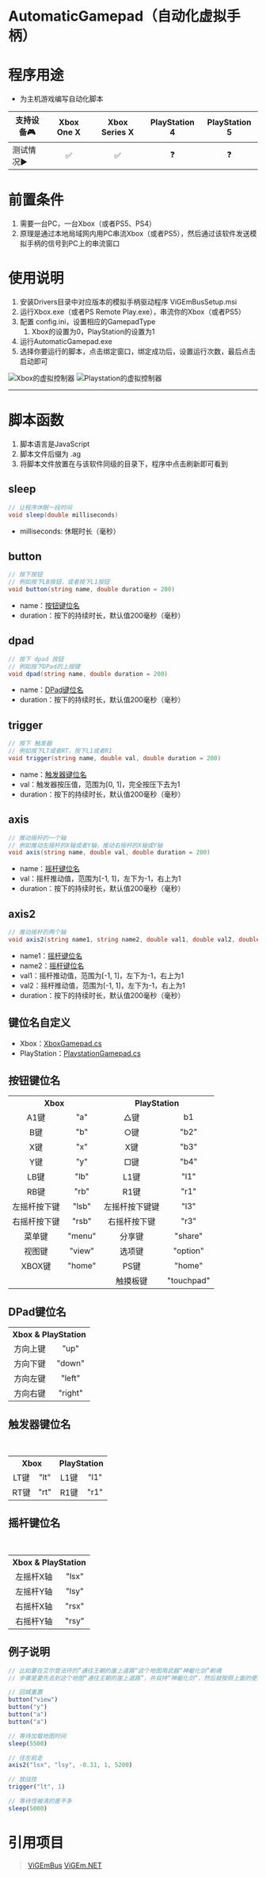 # AutomaticGamepad（自动化虚拟手柄）



# 程序用途

* 为主机游戏编写自动化脚本

| 支持设备:video_game:    |     Xbox One X     |   Xbox Series X    | PlayStation 4 | PlayStation 5 |
| ----------------------- | :----------------: | :----------------: | :-----------: | :-----------: |
| 测试情况:arrow_forward: | :white_check_mark: | :white_check_mark: |  :question:   |  :question:   |

# 前置条件

1. 需要一台PC，一台Xbox（或者PS5、PS4）
2. 原理是通过本地局域网内用PC串流Xbox（或者PS5），然后通过该软件发送模拟手柄的信号到PC上的串流窗口

# 使用说明

1. 安装Drivers目录中对应版本的模拟手柄驱动程序 ViGEmBusSetup.msi
2. 运行Xbox.exe（或者PS Remote Play.exe），串流你的Xbox（或者PS5）
3. 配置 config.ini，设置相应的GamepadType
   1.  Xbox的设置为0，PlayStation的设置为1
4. 运行AutomaticGamepad.exe
5. 选择你要运行的脚本，点击绑定窗口，绑定成功后，设置运行次数，最后点击启动即可

<img src=".\Images\xbox_cn.png" alt="Xbox的虚拟控制器" />

<img src=".\Images\playstation_cn.png" alt="Playstation的虚拟控制器" />

---



# 脚本函数

1. 脚本语言是JavaScript
2. 脚本文件后缀为 .ag
3. 将脚本文件放置在与该软件同级的目录下，程序中点击刷新即可看到

## sleep

```c#
// 让程序休眠一段时间
void sleep(double milliseconds)
```

* milliseconds: 休眠时长（毫秒）

## button

```c#
// 按下按钮
// 例如按下LB按钮，或者按下L1按钮
void button(string name, double duration = 200)
```

* name：[按钮键位名](#button_key_name)
* duration：按下的持续时长，默认值200毫秒（毫秒）

## dpad

```c#
// 按下 dpad 按钮
// 例如按下DPad的上按键
void dpad(string name, double duration = 200)
```

* name：[DPad键位名](#dpad_key_name)
* duration：按下的持续时长，默认值200毫秒（毫秒）

## trigger

```c#
// 按下 触发器
// 例如按下LT或者RT，按下L1或者R1
void trigger(string name, double val, double duration = 200)
```

* name：[触发器键位名](#trigger_key_name)
* val：触发器按压值，范围为[0, 1]，完全按压下去为1
* duration：按下的持续时长，默认值200毫秒（毫秒）

## axis

```c#
// 推动摇杆的一个轴
// 例如推动左摇杆的X轴或者Y轴，推动右摇杆的X轴或Y轴
void axis(string name, double val, double duration = 200)
```

* name：[摇杆键位名](#axis_key_name)
* val：摇杆推动值，范围为[-1, 1]，左下为-1，右上为1
* duration：按下的持续时长，默认值200毫秒（毫秒）

## axis2

```c#
// 推动摇杆的两个轴
void axis2(string name1, string name2, double val1, double val2, double duration = 200)
```

* name1：[摇杆键位名](#axis_key_name)
* name2：[摇杆键位名](#axis_key_name)
* val1：摇杆推动值，范围为[-1, 1]，左下为-1，右上为1
* val2：摇杆推动值，范围为[-1, 1]，左下为-1，右上为1
* duration：按下的持续时长，默认值200毫秒（毫秒）

## 键位名自定义

* Xbox：[XboxGamepad.cs](https://github.com/tylearymf/AutomaticGamepad/blob/main/Xbox/XboxGamepad.cs)
* PlayStation：[PlaystationGamepad.cs](https://github.com/tylearymf/AutomaticGamepad/blob/main/PlayStation/PlaystationGamepad.cs)

## <b name='button_key_name'>按钮键位名</b>
<table>
    <tr>
        <th colspan="2" align="center">Xbox</th>
        <th colspan="2" align="center">PlayStation</th>
    </tr>
    <tr>
        <td align="center">A1键</td>
        <td align="center">"a"</td>
        <td align="center">△键</td>
        <td align="center">b1</td>
    </tr>
    <tr>
        <td align="center">B键</td>
        <td align="center">"b"</td>
        <td align="center">○键</td>
        <td align="center">"b2"</td>
    </tr>
    <tr>
        <td align="center">X键</td>
        <td align="center">"x"</td>
        <td align="center">X键</td>
        <td align="center">"b3"</td>
    </tr>
    <tr>
        <td align="center">Y键</td>
        <td align="center">"y"</td>
        <td align="center">□键</td>
        <td align="center">"b4"</td>
    </tr>
    <tr>
        <td align="center">LB键</td>
        <td align="center">"lb"</td>
        <td align="center">L1键</td>
        <td align="center">"l1"</td>
    </tr>
    <tr>
        <td align="center">RB键</td>
        <td align="center">"rb"</td>
        <td align="center">R1键</td>
        <td align="center">"r1"</td>
    </tr>
    <tr>
        <td align="center">左摇杆按下键</td>
        <td align="center">"lsb"</td>
        <td align="center">左摇杆按下键键</td>
        <td align="center">"l3"</td>
    </tr>
    <tr>
        <td align="center">右摇杆按下键</td>
        <td align="center">"rsb"</td>
        <td align="center">右摇杆按下键</td>
        <td align="center">"r3"</td>
    </tr>
    <tr>
        <td align="center">菜单键</td>
        <td align="center">"menu"</td>
        <td align="center">分享键</td>
        <td align="center">"share"</td>
    </tr>
    <tr>
        <td align="center">视图键</td>
        <td align="center">"view"</td>
        <td align="center">选项键</td>
        <td align="center">"option"</td>
    </tr>
    <tr>
        <td align="center">XBOX键</td>
        <td align="center">"home"</td>
        <td align="center">PS键</td>
        <td align="center">"home"</td>
    </tr>
    <tr>
        <td align="center"></td>
        <td align="center"></td>
        <td align="center">触摸板键</td>
        <td align="center">"touchpad"</td>
    </tr>
</table>

## <b name="dpad_key_name">DPad键位名</b>
<table>
    <tr>
        <th colspan="2" align="center">Xbox & PlayStation</th>
    </tr>
    <tr>
        <td align="center">方向上键</td>
        <td align="center">"up"</td>
    </tr>
    <tr>
        <td align="center">方向下键</td>
        <td align="center">"down"</td>
    </tr>
    <tr>
        <td align="center">方向左键</td>
        <td align="center">"left"</td>
    </tr>
    <tr>
        <td align="center">方向右键</td>
        <td align="center">"right"</td>
    </tr>
</table>

## <b name="trigger_key_name">触发器键位名</b>
<table>
    <tr>
        <th colspan="2" align="center">Xbox</th>
        <th colspan="2" align="center">PlayStation</th>
    </tr>
    <tr>
        <td align="center">LT键</td>
        <td align="center">"lt"</td>
        <td align="center">L1键</td>
        <td align="center">"l1"</td>
    </tr>
    <tr>
        <td align="center">RT键</td>
        <td align="center">"rt"</td>
        <td align="center">R1键</td>
        <td align="center">"r1"</td>
    </tr>
</table>

## <b name="axis_key_name">摇杆键位名</b>
<table>
    <tr>
        <th colspan="2" align="center">Xbox & PlayStation</th>
    </tr>
    <tr>
        <td align="center">左摇杆X轴</td>
        <td align="center">"lsx"</td>
    </tr>
    <tr>
        <td align="center">左摇杆Y轴</td>
        <td align="center">"lsy"</td>
    </tr>
    <tr>
        <td align="center">右摇杆X轴</td>
        <td align="center">"rsx"</td>
    </tr>
    <tr>
        <td align="center">右摇杆Y轴</td>
        <td align="center">"rsy"</td>
    </tr>
</table>

## 例子说明

```javascript
// 比如要在艾尔登法环的”通往王朝的崖上道路“这个地图用武器“神躯化剑”刷魂
// 步骤是要先去到这个地图“通往王朝的崖上道路”，并双持“神躯化剑”，然后就按照上面的使用说明走一遍流程即可

// 回城重置
button("view")
button("y")
button("a")
button("a")

// 等待加载地图时间
sleep(5500)

// 往左前走
axis2("lsx", "lsy", -0.31, 1, 5200)

// 放战技
trigger("lt", 1)

// 等待怪被清的差不多
sleep(5000)

```



# 引用项目

> [ViGEmBus](https://github.com/ViGEm/ViGEmBus)
> [ViGEm.NET](https://github.com/tylearymf/ViGEm.NET)



